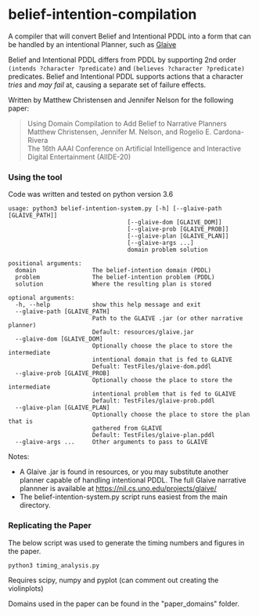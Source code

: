 # belief-intention-compilation
A compiler that will convert Belief and Intentional PDDL into a form that can be handled by an intentional Planner, such as [Glaive](https://nil.cs.uno.edu/projects/glaive/)

Belief and Intentional PDDL differs from PDDL by supporting 2nd order `(intends ?character ?predicate)` and `(believes ?character ?predicate)` predicates. 
Belief and Intentional PDDL supports actions that a character *tries* and *may fail* at, causing a separate set of failure effects.

Written by Matthew Christensen and Jennifer Nelson for the following paper:

> Using Domain Compilation to Add Belief to Narrative Planners    
> Matthew Christensen, Jennifer M. Nelson, and Rogelio E. Cardona-Rivera    
> The 16th AAAI Conference on Artificial Intelligence and Interactive Digital Entertainment (AIIDE-20) 

### Using the tool

Code was written and tested on python version 3.6

    usage: python3 belief-intention-system.py [-h] [--glaive-path [GLAIVE_PATH]]
                                      [--glaive-dom [GLAIVE_DOM]]
                                      [--glaive-prob [GLAIVE_PROB]]
                                      [--glaive-plan [GLAIVE_PLAN]]
                                      [--glaive-args ...]
                                      domain problem solution

    positional arguments:
      domain                The belief-intention domain (PDDL)
      problem               The belief-intention problem (PDDL)
      solution              Where the resulting plan is stored

    optional arguments:
      -h, --help            show this help message and exit
      --glaive-path [GLAIVE_PATH]
                            Path to the GLAIVE .jar (or other narrative planner)
                            Default: resources/glaive.jar
      --glaive-dom [GLAIVE_DOM]
                            Optionally choose the place to store the intermediate
                            intentional domain that is fed to GLAIVE
                            Defualt: TestFiles/glaive-dom.pddl
      --glaive-prob [GLAIVE_PROB]
                            Optionally choose the place to store the intermediate
                            intentional problem that is fed to GLAIVE
                            Default: TestFiles/glaive-prob.pddl
      --glaive-plan [GLAIVE_PLAN]
                            Optionally choose the place to store the plan that is
                            gathered from GLAIVE
                            Default: TestFiles/glaive-plan.pddl
      --glaive-args ...     Other arguments to pass to GLAIVE
      
Notes:
 - A Glaive .jar is found in resources, or you may substitute another planner capable of handling intentional PDDL. The full Glaive narrative plannner is available at https://nil.cs.uno.edu/projects/glaive/
 - The belief-intention-system.py script runs easiest from the main directory.
 
 
### Replicating the Paper

The below script was used to generate the timing numbers and figures in the paper.

    python3 timing_analysis.py
    
Requires scipy, numpy and pyplot (can comment out creating the violinplots)

Domains used in the paper can be found in the "paper_domains" folder.
